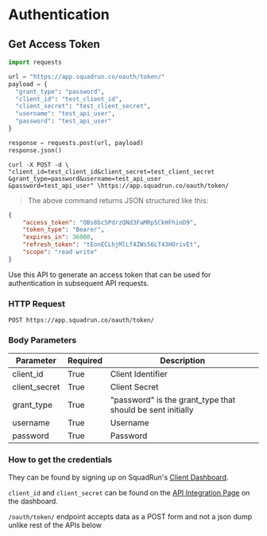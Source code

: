 # Authentication

## Get Access Token

```python
import requests

url = "https://app.squadrun.co/oauth/token/"
payload = {
  "grant_type": "password", 
  "client_id": "test_client_id", 
  "client_secret": "test_client_secret", 
  "username": "test_api_user", 
  "password": "test_api_user"
}

response = requests.post(url, payload)
response.json()
```

```shell
curl -X POST -d \
"client_id=test_client_id&client_secret=test_client_secret
&grant_type=password&username=test_api_user
&password=test_api_user" \https://app.squadrun.co/oauth/token/
```

> The above command returns JSON structured like this:

```json
{
    "access_token": "OBs8bc5PdrzQNd3FaMRp5CkHFhinD9",
    "token_type": "Bearer",
    "expires_in": 36000,
    "refresh_token": "tEonECLhjMlLf4ZWs56LT43HOrivEt",
    "scope": "read write"
}
```

Use this API to generate an access token that can be used for authentication in subsequent API requests.

### HTTP Request

`POST https://app.squadrun.co/oauth/token/`

### Body Parameters

| Parameter   | Required  | Description   |
|---------------  |---------- |------------------------------------------------------------ |
| client_id   | True  | Client Identifier   |
| client_secret   | True  | Client Secret   |
| grant_type  | True  | "password" is the grant_type that should be sent initially  |
| username  | True  | Username  |
| password  | True  | Password  |

### How to get the credentials
They can be found by signing up on SquadRun's [Client Dashboard](https://app.squadvoice.co/voice/dashboard/campaigns/).

`client_id` and `client_secret` can be found on the [API Integration Page](https://app.squadvoice.co/voice/dashboard/integrations/) on the dashboard.



<aside class="notice">
  <code>/oauth/token/</code> endpoint accepts data as a POST form and not a json dump unlike rest of the APIs below
</aside>
